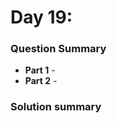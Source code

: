 # Day 19: [](https://adventofcode.com/2022/day/19)

### Question Summary
- **Part 1** - 
- **Part 2** - 

### Solution summary 
